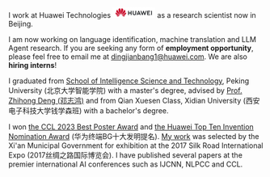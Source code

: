 I work at Huawei Technologies <img src='./images/huawei.jpg' style='width: 6em;'> as a research scientist now in Beijing. 

I am now working on language identification, machine translation and LLM Agent research. If you are seeking any form of **employment opportunity**, please feel free to email me at [dingjianbang1@huawei.com](mailto:dingjianbang1@huawei.com). We are also **hiring interns**!

I graduated from [School of Intelligence Science and Technology](https://sai.pku.edu.cn/index.htm), Peking University (北京大学智能学院) with a master's degree, advised by [Prof. Zhihong Deng (邓志鸿)](https://sai.pku.edu.cn/szdw/zzjs/dzh.htm) and from Qian Xuesen Class, Xidian University (西安电子科技大学钱学森班) with a bachelor's degree.

I won [the CCL 2023 Best Poster Award](http://cips-cl.org/?p=87826) and [the Huawei Top Ten Invention Nomination Award](https://www.huawei.com/cn/news/2022/6/ipr-2022) (华为终端BG十大发明提名). [My work](https://www.beidouunion.com/kjzy/news_349.html) was selected by the Xi'an Municipal Government for exhibition at the 2017 Silk Road International Expo (2017丝绸之路国际博览会). I have published several papers at the premier international AI conferences such as IJCNN, NLPCC and CCL. 
